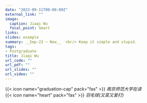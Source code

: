 ```yaml
---
date: "2023-09-11T00:00:00Z"
external_link: ""
image:
  caption: Jiaqi Wu
  focal_point: Smart
links: 
slides: example
summary: __Sep-23 ~ Now__  <br/> Keep it simple and stupid.
tags:
- Postgraduate
title: Jiaqi Wu
url_code: ""
url_pdf: ""
url_slides: ""
url_video: ""
---
```



{{< icon name="graduation-cap" pack="fas" >}} _南京师范大学在读_  
{{< icon name="heart" pack="fas" >}} _羽毛球(又菜又爱打)_  
